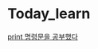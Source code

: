 # Today_learn

[print 명령문을 공부했다](https://github.com/SeokHyeon-Hwang/R_data_analysis/blob/master/practice03_statistics_based_data_analysis.ipynb)
